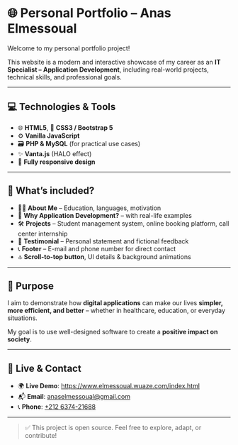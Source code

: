 # 🌐 Personal Portfolio – Anas Elmessoual

Welcome to my personal portfolio project!

This website is a modern and interactive showcase of my career as an **IT Specialist – Application Development**, including real-world projects, technical skills, and professional goals.

---

## 💻 Technologies & Tools
- 🌐 **HTML5**, 🎨 **CSS3 / Bootstrap 5**
- ⚙️ **Vanilla JavaScript**
- 🗃️ **PHP & MySQL** (for practical use cases)
- ✨ **Vanta.js** (HALO effect)
- 📱 **Fully responsive design**

---

## 📌 What’s included?
- 👨‍💻 **About Me** – Education, languages, motivation  
- 🧠 **Why Application Development?** – with real-life examples  
- 🛠️ **Projects** – Student management system, online booking platform, call center internship  
- 💬 **Testimonial** – Personal statement and fictional feedback  
- 📞 **Footer** – E-mail and phone number for direct contact  
- 🔝 **Scroll-to-top button**, UI details & background animations

---

## 🎯 Purpose

I aim to demonstrate how **digital applications** can make our lives **simpler, more efficient, and better** – whether in healthcare, education, or everyday situations.

My goal is to use well-designed software to create a **positive impact on society**.

---

## 🔗 Live & Contact

- 🌍 **Live Demo**: https://www.elmessoual.wuaze.com/index.html 
- 📬 **Email**: [anaselmessoual@gmail.com](mailto:anaselmessoual@gmail.com)  
- 📞 **Phone**: [+212 6374-21688](tel:+212637421688)  

---

> ✅ This project is open source. Feel free to explore, adapt, or contribute!
